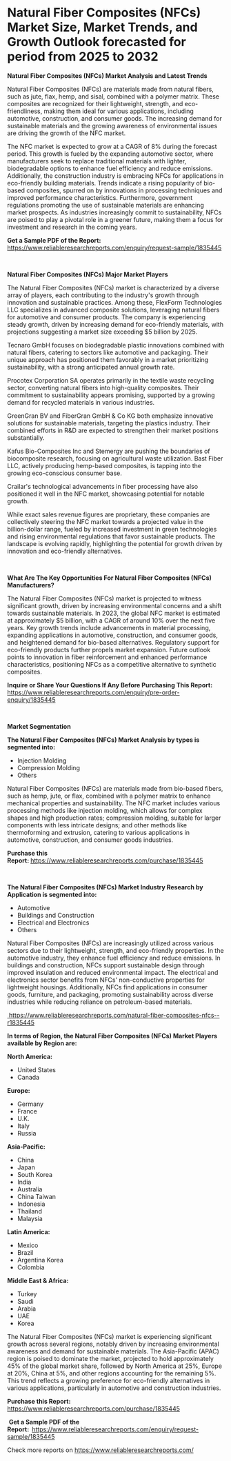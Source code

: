 <p><h1>Natural Fiber Composites (NFCs) Market Size, Market Trends, and Growth Outlook forecasted for period from 2025 to 2032</h1></p><p><strong>Natural Fiber Composites (NFCs) Market Analysis and Latest Trends</strong></p>
<p><p>Natural Fiber Composites (NFCs) are materials made from natural fibers, such as jute, flax, hemp, and sisal, combined with a polymer matrix. These composites are recognized for their lightweight, strength, and eco-friendliness, making them ideal for various applications, including automotive, construction, and consumer goods. The increasing demand for sustainable materials and the growing awareness of environmental issues are driving the growth of the NFC market.</p><p>The NFC market is expected to grow at a CAGR of 8% during the forecast period. This growth is fueled by the expanding automotive sector, where manufacturers seek to replace traditional materials with lighter, biodegradable options to enhance fuel efficiency and reduce emissions. Additionally, the construction industry is embracing NFCs for applications in eco-friendly building materials. Trends indicate a rising popularity of bio-based composites, spurred on by innovations in processing techniques and improved performance characteristics. Furthermore, government regulations promoting the use of sustainable materials are enhancing market prospects. As industries increasingly commit to sustainability, NFCs are poised to play a pivotal role in a greener future, making them a focus for investment and research in the coming years.</p></p>
<p><strong>Get a Sample PDF of the Report:&nbsp;</strong> <a href="https://www.reliableresearchreports.com/enquiry/request-sample/1835445?utm_campaign=3255&utm_medium=2&utm_source=Github&utm_content=ia&utm_term=26032025&utm_id=natural-fiber-composites-nfcs">https://www.reliableresearchreports.com/enquiry/request-sample/1835445</a></p>
<p>&nbsp;</p>
<p><strong>Natural Fiber Composites (NFCs) Major Market Players</strong></p>
<p><p>The Natural Fiber Composites (NFCs) market is characterized by a diverse array of players, each contributing to the industry's growth through innovation and sustainable practices. Among these, FlexForm Technologies LLC specializes in advanced composite solutions, leveraging natural fibers for automotive and consumer products. The company is experiencing steady growth, driven by increasing demand for eco-friendly materials, with projections suggesting a market size exceeding $5 billion by 2025.</p><p>Tecnaro GmbH focuses on biodegradable plastic innovations combined with natural fibers, catering to sectors like automotive and packaging. Their unique approach has positioned them favorably in a market prioritizing sustainability, with a strong anticipated annual growth rate.</p><p>Procotex Corporation SA operates primarily in the textile waste recycling sector, converting natural fibers into high-quality composites. Their commitment to sustainability appears promising, supported by a growing demand for recycled materials in various industries. </p><p>GreenGran BV and FiberGran GmbH & Co KG both emphasize innovative solutions for sustainable materials, targeting the plastics industry. Their combined efforts in R&D are expected to strengthen their market positions substantially.</p><p>Kafus Bio-Composites Inc and Stemergy are pushing the boundaries of biocomposite research, focusing on agricultural waste utilization. Bast Fiber LLC, actively producing hemp-based composites, is tapping into the growing eco-conscious consumer base.</p><p>Crailar's technological advancements in fiber processing have also positioned it well in the NFC market, showcasing potential for notable growth.</p><p>While exact sales revenue figures are proprietary, these companies are collectively steering the NFC market towards a projected value in the billion-dollar range, fueled by increased investment in green technologies and rising environmental regulations that favor sustainable products. The landscape is evolving rapidly, highlighting the potential for growth driven by innovation and eco-friendly alternatives.</p></p>
<p>&nbsp;</p>
<p><strong>What Are The Key Opportunities For Natural Fiber Composites (NFCs) Manufacturers?</strong></p>
<p><p>The Natural Fiber Composites (NFCs) market is projected to witness significant growth, driven by increasing environmental concerns and a shift towards sustainable materials. In 2023, the global NFC market is estimated at approximately $5 billion, with a CAGR of around 10% over the next five years. Key growth trends include advancements in material processing, expanding applications in automotive, construction, and consumer goods, and heightened demand for bio-based alternatives. Regulatory support for eco-friendly products further propels market expansion. Future outlook points to innovation in fiber reinforcement and enhanced performance characteristics, positioning NFCs as a competitive alternative to synthetic composites.</p></p>
<p><strong>Inquire or Share Your Questions If Any Before Purchasing This Report:</strong> <a href="https://www.reliableresearchreports.com/enquiry/pre-order-enquiry/1835445?utm_campaign=3255&utm_medium=2&utm_source=Github&utm_content=ia&utm_term=26032025&utm_id=natural-fiber-composites-nfcs">https://www.reliableresearchreports.com/enquiry/pre-order-enquiry/1835445</a></p>
<p>&nbsp;</p>
<p><strong>Market Segmentation</strong></p>
<p><strong>The Natural Fiber Composites (NFCs) Market Analysis by types is segmented into:</strong></p>
<p><ul><li>Injection Molding</li><li>Compression Molding</li><li>Others</li></ul></p>
<p><p>Natural Fiber Composites (NFCs) are materials made from bio-based fibers, such as hemp, jute, or flax, combined with a polymer matrix to enhance mechanical properties and sustainability. The NFC market includes various processing methods like injection molding, which allows for complex shapes and high production rates; compression molding, suitable for larger components with less intricate designs; and other methods like thermoforming and extrusion, catering to various applications in automotive, construction, and consumer goods industries.</p></p>
<p><strong>Purchase this Report:&nbsp;</strong><a href="https://www.reliableresearchreports.com/purchase/1835445?utm_campaign=3255&utm_medium=2&utm_source=Github&utm_content=ia&utm_term=26032025&utm_id=natural-fiber-composites-nfcs">https://www.reliableresearchreports.com/purchase/1835445</a></p>
<p>&nbsp;</p>
<p><strong>The Natural Fiber Composites (NFCs) Market Industry Research by Application is segmented into:</strong></p>
<p><ul><li>Automotive</li><li>Buildings and Construction</li><li>Electrical and Electronics</li><li>Others</li></ul></p>
<p><p>Natural Fiber Composites (NFCs) are increasingly utilized across various sectors due to their lightweight, strength, and eco-friendly properties. In the automotive industry, they enhance fuel efficiency and reduce emissions. In buildings and construction, NFCs support sustainable design through improved insulation and reduced environmental impact. The electrical and electronics sector benefits from NFCs' non-conductive properties for lightweight housings. Additionally, NFCs find applications in consumer goods, furniture, and packaging, promoting sustainability across diverse industries while reducing reliance on petroleum-based materials.</p></p>
<p><a href="https://www.reliableresearchreports.com/natural-fiber-composites-nfcs--r1835445?utm_campaign=3255&utm_medium=2&utm_source=Github&utm_content=ia&utm_term=26032025&utm_id=natural-fiber-composites-nfcs">&nbsp;https://www.reliableresearchreports.com/natural-fiber-composites-nfcs--r1835445</a></p>
<p><strong>In terms of Region, the Natural Fiber Composites (NFCs) Market Players available by Region are:</strong></p>
<p>
    <p> <strong> North America: </strong>
        <ul>
            <li>United States</li>
            <li>Canada</li>
        </ul>
        </p> 
    <p> <strong> Europe: </strong>
        <ul>
            <li>Germany</li>
            <li>France</li>
            <li>U.K.</li>
            <li>Italy</li>
            <li>Russia</li>
        </ul>
        </p> 
    <p> <strong> Asia-Pacific: </strong>
        <ul>
            <li>China</li>
            <li>Japan</li>
            <li>South Korea</li>
            <li>India</li>
            <li>Australia</li>
            <li>China Taiwan</li>
            <li>Indonesia</li>
            <li>Thailand</li>
            <li>Malaysia</li>
        </ul>
        </p> 
    <p> <strong> Latin America: </strong>
        <ul>
            <li>Mexico</li>
            <li>Brazil</li>
            <li>Argentina Korea</li>
            <li>Colombia</li>
        </ul>
        </p> 
    <p> <strong> Middle East & Africa: </strong>
        <ul>
            <li>Turkey</li>
            <li>Saudi</li>
            <li>Arabia</li>
            <li>UAE</li>
            <li>Korea</li>
        </ul>
    </p>
    </p>
<p><p>The Natural Fiber Composites (NFCs) market is experiencing significant growth across several regions, notably driven by increasing environmental awareness and demand for sustainable materials. The Asia-Pacific (APAC) region is poised to dominate the market, projected to hold approximately 45% of the global market share, followed by North America at 25%, Europe at 20%, China at 5%, and other regions accounting for the remaining 5%. This trend reflects a growing preference for eco-friendly alternatives in various applications, particularly in automotive and construction industries.</p></p>
<p><strong>Purchase this Report: </strong><a href="https://www.reliableresearchreports.com/purchase/1835445?utm_campaign=3255&utm_medium=2&utm_source=Github&utm_content=ia&utm_term=26032025&utm_id=natural-fiber-composites-nfcs">https://www.reliableresearchreports.com/purchase/1835445</a></p>
<p>&nbsp;<strong>Get a Sample PDF of the Report:&nbsp;&nbsp;</strong><a href="https://www.reliableresearchreports.com/enquiry/request-sample/1835445?utm_campaign=3255&utm_medium=2&utm_source=Github&utm_content=ia&utm_term=26032025&utm_id=natural-fiber-composites-nfcs">https://www.reliableresearchreports.com/enquiry/request-sample/1835445</a></p>
<p><strong></strong></p>
<p>Check more reports on <a href="https://www.reliableresearchreports.com/?utm_campaign=3255&utm_medium=2&utm_source=Github&utm_content=ia&utm_term=26032025&utm_id=natural-fiber-composites-nfcs">https://www.reliableresearchreports.com/</a></p>